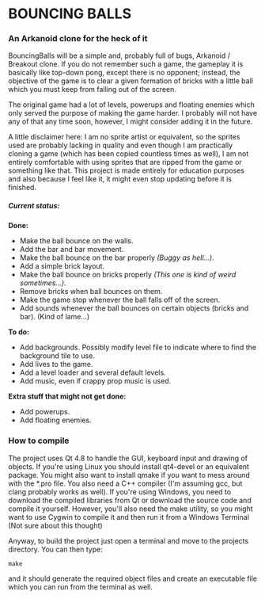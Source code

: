 # BOUNCING BALLS

### An Arkanoid clone for the heck of it

BouncingBalls will be a simple and, probably full of bugs, Arkanoid / Breakout clone.
If you do not remember such a game, the gameplay it is basically like top-down pong,
except there is no opponent; instead, the objective of the game is to clear a given
formation of bricks with a little ball which you must keep from falling out of the
screen.

The original game had a lot of levels, powerups and floating enemies which only served
the purpose of making the game harder. I probably will not have any of that any time
soon, however, I might consider adding it in the future.

A little disclaimer here: I am no sprite artist or equivalent, so the sprites used
are probably lacking in quality and even though I am practically cloning a game
(which has been copied countless times as well), I am not entirely comfortable with
using sprites that are ripped from the game or something like that. This project
is made entirely for education purposes and also because I feel like it, it might
even stop updating before it is finished.

##### Current status:

<strong>Done:</strong>
- Make the ball bounce on the walls.
- Add the bar and bar movement.
- Make the ball bounce on the bar properly <em>(Buggy as hell...)</em>.
- Add a simple brick layout.
- Make the ball bounce on bricks properly <em>(This one is kind of weird sometimes...)</em>.
- Remove bricks when ball bounces on them.
- Make the game stop whenever the ball falls off of the screen.
- Add sounds whenever the ball bounces on certain objects (bricks and bar). (Kind of lame...)

<strong>To do:</strong>
- Add backgrounds. Possibly modify level file to indicate where to find the background tile to use.
- Add lives to the game.
- Add a level loader and several default levels.
- Add music, even if crappy prop music is used.

<strong>Extra stuff that might not get done:</strong>
- Add powerups.
- Add floating enemies.

### How to compile

The project uses Qt 4.8 to handle the GUI, keyboard input and drawing of objects. If you're
using Linux you should install qt4-devel or an equivalent package. You might also want to
install qmake if you want to mess around with the *.pro file. You also need a C++ compiler
(I'm assuming gcc, but clang probably works as well). If you're using Windows, you need to
download the compiled libraries from Qt or download the source code and compile it yourself.
However, you'll also need the make utility, so you might want to use Cygwin to compile it
and then run it from a Windows Terminal (Not sure about this thought)

Anyway, to build the project just open a terminal and move to the projects directory. You
can then type:

    make

and it should generate the required object files and create an executable file which you can
run from the terminal as well.

